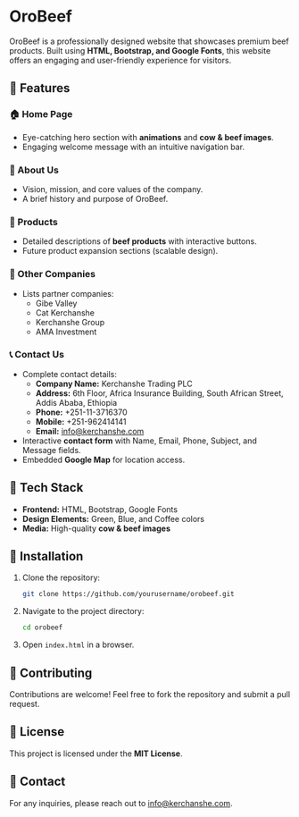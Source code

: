 # OroBeef

OroBeef is a professionally designed website that showcases premium beef products. Built using **HTML, Bootstrap, and Google Fonts**, this website offers an engaging and user-friendly experience for visitors.

## 🌟 Features

### 🏠 Home Page
- Eye-catching hero section with **animations** and **cow & beef images**.
- Engaging welcome message with an intuitive navigation bar.

### 📖 About Us
- Vision, mission, and core values of the company.
- A brief history and purpose of OroBeef.

### 🥩 Products
- Detailed descriptions of **beef products** with interactive buttons.
- Future product expansion sections (scalable design).

### 🏢 Other Companies
- Lists partner companies:
  - Gibe Valley
  - Cat Kerchanshe
  - Kerchanshe Group
  - AMA Investment

### 📞 Contact Us
- Complete contact details:
  - **Company Name:** Kerchanshe Trading PLC
  - **Address:** 6th Floor, Africa Insurance Building, South African Street, Addis Ababa, Ethiopia
  - **Phone:** +251-11-3716370
  - **Mobile:** +251-962414141
  - **Email:** info@kerchanshe.com
- Interactive **contact form** with Name, Email, Phone, Subject, and Message fields.
- Embedded **Google Map** for location access.

## 🎨 Tech Stack
- **Frontend:** HTML, Bootstrap, Google Fonts
- **Design Elements:** Green, Blue, and Coffee colors
- **Media:** High-quality **cow & beef images**

## 🚀 Installation
1. Clone the repository:
   ```bash
   git clone https://github.com/yourusername/orobeef.git
   ```
2. Navigate to the project directory:
   ```bash
   cd orobeef
   ```
3. Open `index.html` in a browser.

## 📌 Contributing
Contributions are welcome! Feel free to fork the repository and submit a pull request.

## 📜 License
This project is licensed under the **MIT License**.

## 📧 Contact
For any inquiries, please reach out to [info@kerchanshe.com](mailto:info@kerchanshe.com).
